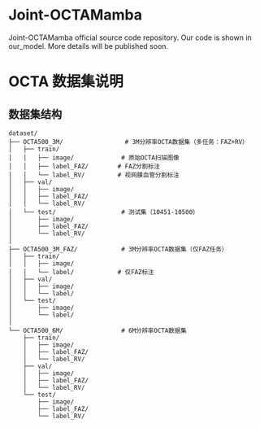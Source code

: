 # Joint-OCTAMamba
Joint-OCTAMamba official source code repository.
Our code is shown in our_model.
More details will be published soon.
# OCTA 数据集说明

## 数据集结构
```
dataset/
├── OCTA500_3M/                 # 3M分辨率OCTA数据集（多任务：FAZ+RV）
│   ├── train/
│   │   ├── image/             # 原始OCTA扫描图像
│   │   ├── label_FAZ/        # FAZ分割标注
│   │   └── label_RV/         # 视网膜血管分割标注
│   ├── val/
│   │   ├── image/
│   │   ├── label_FAZ/
│   │   └── label_RV/
│   └── test/                  # 测试集（10451-10500）
│       ├── image/
│       ├── label_FAZ/
│       └── label_RV/
│
├── OCTA500_3M_FAZ/            # 3M分辨率OCTA数据集（仅FAZ任务）
│   ├── train/
│   │   ├── image/
│   │   └── label/            # 仅FAZ标注
│   ├── val/
│   │   ├── image/
│   │   └── label/
│   └── test/
│       ├── image/
│       └── label/
│
└── OCTA500_6M/                # 6M分辨率OCTA数据集
    ├── train/
    │   ├── image/
    │   ├── label_FAZ/
    │   └── label_RV/
    ├── val/
    │   ├── image/
    │   ├── label_FAZ/
    │   └── label_RV/
    └── test/
        ├── image/
        ├── label_FAZ/
        └── label_RV/
